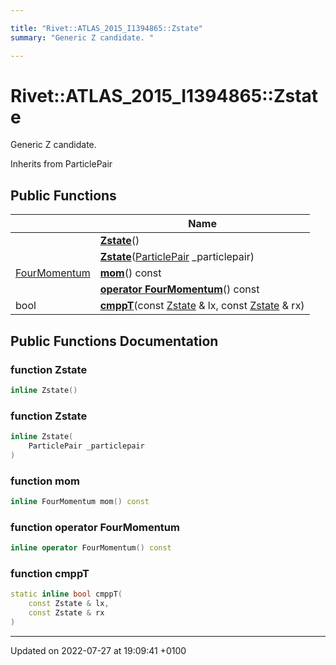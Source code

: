 ```yaml
---

title: "Rivet::ATLAS_2015_I1394865::Zstate"
summary: "Generic Z candidate. "

---
```


# Rivet::ATLAS_2015_I1394865::Zstate



Generic Z candidate. 

Inherits from ParticlePair

## Public Functions

|                | Name           |
| -------------- | -------------- |
| | **[Zstate](http://example.org/classes/structrivet_1_1atlas__2015__i1394865_1_1zstate/#function-zstate)**() |
| | **[Zstate](http://example.org/classes/structrivet_1_1atlas__2015__i1394865_1_1zstate/#function-zstate)**(<a href="http://example.org/namespaces/namespacerivet/#typedef-particlepair">ParticlePair</a> _particlepair) |
| <a href="http://example.org/classes/classrivet_1_1fourmomentum/">FourMomentum</a> | **[mom](http://example.org/classes/structrivet_1_1atlas__2015__i1394865_1_1zstate/#function-mom)**() const |
| | **[operator FourMomentum](http://example.org/classes/structrivet_1_1atlas__2015__i1394865_1_1zstate/#function-operator-fourmomentum)**() const |
| bool | **[cmppT](http://example.org/classes/structrivet_1_1atlas__2015__i1394865_1_1zstate/#function-cmppt)**(const <a href="http://example.org/classes/structrivet_1_1atlas__2015__i1394865_1_1zstate/">Zstate</a> & lx, const <a href="http://example.org/classes/structrivet_1_1atlas__2015__i1394865_1_1zstate/">Zstate</a> & rx) |

## Public Functions Documentation

### function Zstate

```cpp
inline Zstate()
```


### function Zstate

```cpp
inline Zstate(
    ParticlePair _particlepair
)
```


### function mom

```cpp
inline FourMomentum mom() const
```


### function operator FourMomentum

```cpp
inline operator FourMomentum() const
```


### function cmppT

```cpp
static inline bool cmppT(
    const Zstate & lx,
    const Zstate & rx
)
```


-------------------------------

Updated on 2022-07-27 at 19:09:41 +0100